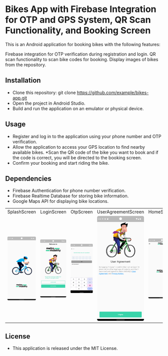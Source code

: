 # Bikes App with Firebase Integration for OTP and GPS System, QR Scan Functionality, and Booking Screen
This is an Android application for booking bikes with the following features:

Firebase integration for OTP verification during registration and login.
QR scan functionality to scan bike codes for booking.
Display images of bikes from the repository.
## Installation
* Clone this repository: git clone https://github.com/example/bikes-app.git
* Open the project in Android Studio.
* Build and run the application on an emulator or physical device.
## Usage
* Register and log in to the application using your phone number and OTP verification.
* Allow the application to access your GPS location to find nearby available bikes.
*Scan the QR code of the bike you want to book and if the code is correct, you will be directed to the booking screen.
* Confirm your booking and start riding the bike.
## Dependencies
* Firebase Authentication for phone number verification.
* Firebase Realtime Database for storing bike information.
* Google Maps API for displaying bike locations.

<table>
   <tr>
   <td>SplashScreen </td>
   <td>LoginScreen  </td>
   <td>OtpScreen  </td>
   <td>UserAgreementScreen </td>
   <td>HomeScreen  </td>
  </tr>
  <tr>
   <td><img src="https://github.com/mananrg/BikesApp/blob/main/splashscreen.png" width="200"/>   </td>
   <td><img src="https://github.com/mananrg/BikesApp/blob/main/loginscreen.png" width="200"/>   </td>
   <td><img src="https://github.com/mananrg/BikesApp/blob/main/otpscreen.png" width="200"/>   </td>
   <td><img src="https://github.com/mananrg/BikesApp/blob/main/useragreementscreen.png" width="200"/>   </td>
   <td><img src="https://github.com/mananrg/BikesApp/blob/main/homescreen.png" width="200"/>   </td>
  </tr>
</table>

## License
* This application is released under the MIT License.
